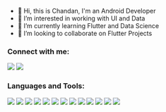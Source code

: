 - 👋 Hi, this is Chandan, I'm an Android Developer
- 👀 I’m interested in working with UI and Data
- 🌱 I’m currently learning Flutter and Data Science
- 💞️ I’m looking to collaborate on Flutter Projects

### Connect with me:

<p align="left">
<a href="https://linkedin.com/in/chandandev/" target="blank"><img src="https://img.icons8.com/color/35/000000/linkedin.png"/></a>
<a href="https://medium.com/@chandan.pro" target="blank"><img src="https://img.icons8.com/color/35/000000/medium.png"/></a>
</p>

### Languages and Tools:

<p>
<img src="https://img.icons8.com/color/35/000000/kotlin.png"/>
<img src="https://img.icons8.com/color/35/000000/dart.png"/>
<img src="https://img.icons8.com/color/35/000000/html-5--v1.png"/> 
<img src="https://img.icons8.com/color/35/000000/css3.png"/> 
<img src="https://img.icons8.com/color/35/000000/javascript--v1.png"/> 
<img src="https://img.icons8.com/color/35/000000/python.png">
<img src="https://img.icons8.com/fluency/35/000000/visual-studio-code-2019.png"/>
<img src="https://img.icons8.com/color/35/000000/git.png"/> 
<img src="https://img.icons8.com/color/35/000000/github.png"/> 
<img src="https://img.icons8.com/color/35/000000/android.png"/>
<img src="https://img.icons8.com/color/35/000000/flutter.png"/>
<img src="https://img.icons8.com/color/35/000000/numpy.png"/>
<img src="https://img.icons8.com/color/35/000000/pandas.png"/>
</p>

<!---
ChandanInTech/ChandanInTech is a ✨ special ✨ repository because its `README.md` (this file) appears on your GitHub profile.
You can click the Preview link to take a look at your changes.
--->
